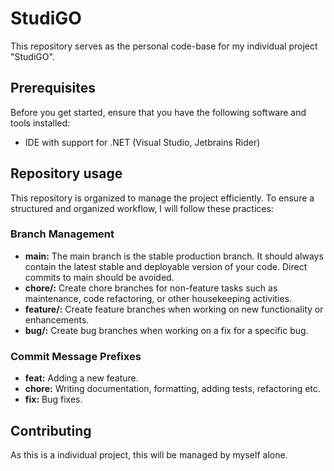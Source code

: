 # StudiGO

This repository serves as the personal code-base for my individual project "StudiGO".

## Prerequisites
Before you get started, ensure that you have the following software and tools installed:
- IDE with support for .NET (Visual Studio, Jetbrains Rider)

## Repository usage
This repository is organized to manage the project efficiently. To ensure a structured and organized workflow, I will follow these practices:

### Branch Management
- **main:** The main branch is the stable production branch. It should always contain the latest stable and deployable version of your code. Direct commits to main should be avoided.
- **chore/:** Create chore branches for non-feature tasks such as maintenance, code refactoring, or other housekeeping activities. 
- **feature/:** Create feature branches when working on new functionality or enhancements.
- **bug/:** Create bug branches when working on a fix for a specific bug.

### Commit Message Prefixes
- **feat:** Adding a new feature.
- **chore:** Writing documentation, formatting, adding tests, refactoring etc.
- **fix:** Bug fixes.

## Contributing
As this is a individual project, this will be managed by myself alone.
